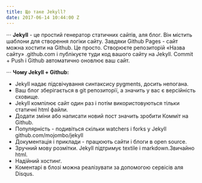 ```yaml
---
title: Що таке Jekyll?
date: 2017-06-14 10:44:00 Z
---
```


⋅⋅⋅ **Jekyll** - це простий генератор статичних сайтів, аля блог. Він містить шаблони для створення логіки сайту. Завдяки Github Pages - сайт можна хостити на Github. Це просто. Створюєте репозиторій «Назва сайту» .github.com і публікуєте туди код вашого сайту на Jekyll. Commit + Push і Github автоматично оновлює ваш сайт.  
  
⋅⋅⋅ **Чому Jekyll + Github:**  

+ Jekyll надає підсвічування синтаксису pygments, досить непогана.  
+ Ваш блог зберігається в git репозиторії, а значить у вас є версійність сховище.  
+ Jekyll компілює сайт один раз і потім використовуються тільки статичні html файли.  
+ Додати зміни або написати новий пост значить зробити Комміт на Github.  
+ Популярність - подивіться скільки watchers і forks у Jekyll github.com/mojombo/jekyll  
+ Документація і приклади - працюють сайти і блоги в open source.  
+ Зручний мову розмітки. Jekyll підтримує textile і markdown.Звичайно html.  
+ Надійний хостинг.  
+ Коментарі в блозі можна реалізувати за допомогою сервісів аля Disqus.  
